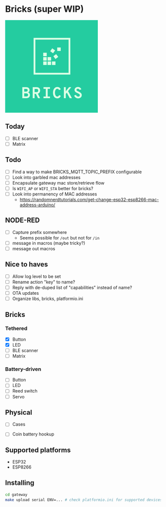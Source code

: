 # Bricks (super WIP)
<img src=logo.png width=300>

## Today
- [ ] BLE scanner
- [ ] Matrix

## Todo
- [ ] Find a way to make BRICKS_MQTT_TOPIC_PREFIX configurable
- [ ] Look into garbled mac addresses
- [ ] Encapsulate gateway mac store/retrieve flow
- [ ] Is `WIFI_AP` or `WIFI_STA` better for bricks?
- [ ] Look into permanency of MAC addresses
  - https://randomnerdtutorials.com/get-change-esp32-esp8266-mac-address-arduino/

## NODE-RED
- [ ] Capture prefix somewhere
  - Seems possible for `/out` but not for `/in`
- [ ] message in macros (maybe tricky?)
- [ ] message out macros

## Nice to haves
- [ ] Allow log level to be set
- [ ] Rename action "key" to name?
- [ ] Reply with de-duped list of "capabilities" instead of name?
- [ ] OTA updates
- [ ] Organize libs, bricks, platformio.ini

## Bricks

### Tethered
- [x] Button
- [x] LED
- [ ] BLE scanner
- [ ] Matrix

### Battery-driven
- [ ] Button
- [ ] LED
- [ ] Reed switch
- [ ] Servo

## Physical

- [ ] Cases
- [ ] Coin battery hookup


## Supported platforms

- ESP32
- ESP8266


## Installing

```bash
cd gateway
make upload serial ENV=... # check platformio.ini for supported devices
```
